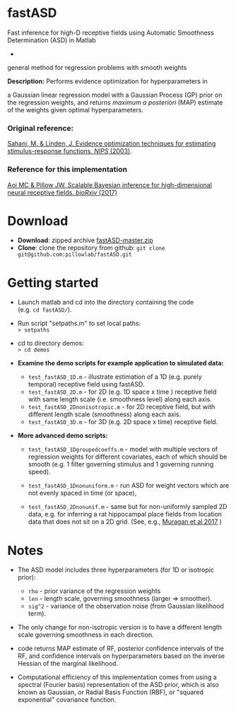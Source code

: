 # fastASD
Fast inference for high-D receptive fields using Automatic Smoothness
Determination (ASD) in Matlab

- 
general method for regression problems with smooth weights

**Description:** Performs evidence optimization for hyperparameters in
  
a Gaussian linear regression model with a Gaussian Process (GP)
  prior on the regression weights, and returns 
*maximum a posteriori*
  (MAP) estimate of the weights given optimal
  hyperparameters. 



### Original reference: ###
[Sahani, M. & Linden, J. Evidence optimization techniques for estimating stimulus-response functions. *NIPS* (2003)](http://www.gatsby.ucl.ac.uk/~maneesh/papers/nips02-evidence.pdf).

### Reference for this implementation ###
[Aoi MC & Pillow JW.  Scalable Bayesian inference for high-dimensional neural receptive fields. *bioRxiv* (2017)](https://www.biorxiv.org/content/early/2017/11/01/212217) 


Download
==========

* **Download**:   zipped archive  [fastASD-master.zip](https://github.com/pillowlab/fastASD/archive/master.zip)
* **Clone**: clone the repository from github: ```git clone git@github.com:pillowlab/fastASD.git```

Getting started
===========

* Launch matlab and cd into the directory containing the code   
(e.g. `cd fastASD/`).

* Run script "setpaths.m" to set local paths:  
`> setpaths`

* cd to directory demos:  
`> cd demos`

* **Examine the demo scripts for example application to simulated data:** 
	*  `test_fastASD_1D.m` - illustrate estimation of a 1D
       (e.g. purely temporal) receptive field using fastASD.
	*  `test_fastASD_2D.m` - for 2D (e.g. 1D space x time ) receptive
    field with same length scale (i.e. smoothness level) along each axis.
	* `test_fastASD_2Dnonisotropic.m` - for 2D receptive field, but
    with different length scale (smoothness) along each axis.
	* `test_fastASD_3D.m` - for 3D (e.g. 2D space x time) receptive field.


* **More advanced demo scripts:**

	* `test_fastASD_1Dgroupedcoeffs.m` - model with multiple vectors of
  regression weights for different covariates, each of which should be smooth (e.g. 1 
  filter governing stimulus and 1 governing running speed). 

	* `test_fastASD_1Dnonuniform.m` - run ASD for weight vectors which
      are not evenly spaced in time (or space),

	* `test_fastASD_2Dnonunif.m` - same but for non-uniformly sampled
      2D data,  e.g. for inferring a rat   hippocampal place fields
      from location data that does not sit on a 2D  grid.  (See, e.g.,
      [Muragan et al
      2017](https://www.biorxiv.org/content/early/2017/06/26/155929?rss=1) )


Notes
=====

- The ASD model includes three hyperparameters (for 1D or isotropic
prior):  
  * `rho` - prior variance of the regression weights
  * `len` - length scale, governing smoothness (larger => smoother).
  * `sig^2` - variance of the observation noise (from Gaussian
  likelihood term).

- The only change for non-isotropic version is to have a different
length scale governing smoothness in each direction.


- code returns MAP estimate of RF, posterior confidence intervals of
the RF, and confidence intervals on hyperparameters based on the
inverse Hessian of the marginal likelihood.

- Computational efficiency of this implementation comes from using a
  spectral (Fourier basis) representation of the ASD prior, which is also known as
  Gaussian, or Radial Basis Function (RBF), or "squared exponential"
  covariance function.

